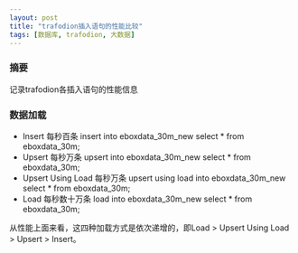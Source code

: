 ```yaml
---
layout: post
title: "trafodion插入语句的性能比较"
tags: [数据库, trafodion, 大数据]
---
```

### 摘要
记录trafodion各插入语句的性能信息
<!--excerpt-->
### 数据加载
- Insert 每秒百条
insert into eboxdata_30m_new select * from eboxdata_30m;
- Upsert 每秒万条
upsert into eboxdata_30m_new select * from eboxdata_30m;
- Upsert Using Load 每秒万条
upsert using load into eboxdata_30m_new select * from eboxdata_30m;
- Load 每秒数十万条
load into eboxdata_30m_new select * from eboxdata_30m;

从性能上面来看，这四种加载方式是依次递增的，即Load > Upsert Using Load > Upsert > Insert。
